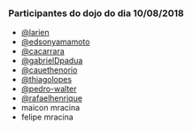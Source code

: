 ### Participantes do dojo do dia 10/08/2018

- [@larien](https://github.com/larien)
- [@edsonyamamoto](https://github.com/edsonyamamoto)
- [@cacarrara](https://github.com/cacarrara)
- [@gabrielDpadua](https://github.com/gabrielDpadua)
- [@cauethenorio](https://github.com/cauethenorio)
- [@thiagolopes](https://github.com/thiagolopes)
- [@pedro-walter](https://github.com/pedro-walter)
- [@rafaelhenrique](https://github.com/rafaelhenrique)
- maicon mracina
- felipe mracina
